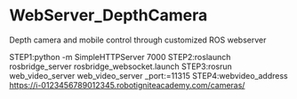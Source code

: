 # WebServer_DepthCamera
Depth camera and mobile control through customized ROS webserver 

STEP1:python -m SimpleHTTPServer 7000
STEP2:roslaunch rosbridge_server rosbridge_websocket.launch
STEP3:rosrun web_video_server web_video_server _port:=11315
STEP4:webvideo_address
      https://i-0123456789012345.robotigniteacademy.com/cameras/
